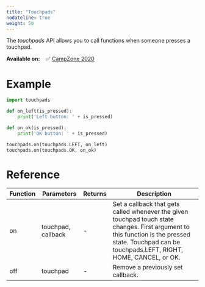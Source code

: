 ```yaml
---
title: "Touchpads"
nodateline: true
weight: 50
---
```



The *touchpads* API allows you to call functions when someone presses a touchpad.

**Available on:** &nbsp;&nbsp; ✅ [CampZone 2020](/docs/badges/campzone-2020/)


# Example

```python
import touchpads

def on_left(is_pressed):
    print('Left button: ' + is_pressed)

def on_ok(is_pressed):
    print('OK button: ' + is_pressed)

touchpads.on(touchpads.LEFT, on_left)
touchpads.on(touchpads.OK, on_ok)
```

# Reference

| Function            | Parameters                 | Returns | Description                                                                      |
| ------------------ | -------------------------- | ------- | -------------------------------------------------------------------------------- |
| on | touchpad, callback          | - | Set a callback that gets called whenever the given touchpad touch state changes. First argument to this function is the pressed state. Touchpad can be touchpads.LEFT, RIGHT, HOME, CANCEL, or OK.                                                    |
| off | touchpad          | - | Remove a previously set callback.                                                   |
